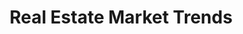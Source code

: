 ---
title: Real Estate Market Trends
description: Geographic analysis of housing prices and market trends to identify investment opportunities.
image: https://images.unsplash.com/photo-1560518883-ce09059eeffa?q=80&w=2073
tags:
  - GIS
  - Tableau
  - Statistical Analysis
category: financial
slug: real-estate-trends
github: https://github.com/alhatsaurabh/real-estate-trends
liveDemo: https://example.com/real-estate-demo
--- 